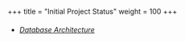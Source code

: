 +++
title = "Initial Project Status"
weight = 100
+++

- ###### [Database Architecture](initial-database-architecture/)